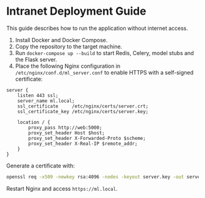 # Intranet Deployment Guide

This guide describes how to run the application without internet access.

1. Install Docker and Docker Compose.
2. Copy the repository to the target machine.
3. Run `docker-compose up --build` to start Redis, Celery, model stubs and the Flask server.
4. Place the following Nginx configuration in `/etc/nginx/conf.d/ml_server.conf` to enable HTTPS with a self-signed certificate:

```nginx
server {
    listen 443 ssl;
    server_name ml.local;
    ssl_certificate     /etc/nginx/certs/server.crt;
    ssl_certificate_key /etc/nginx/certs/server.key;

    location / {
        proxy_pass http://web:5000;
        proxy_set_header Host $host;
        proxy_set_header X-Forwarded-Proto $scheme;
        proxy_set_header X-Real-IP $remote_addr;
    }
}
```

Generate a certificate with:

```bash
openssl req -x509 -newkey rsa:4096 -nodes -keyout server.key -out server.crt -days 365
```

Restart Nginx and access `https://ml.local`.
